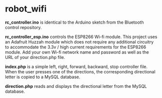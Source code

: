 # robot_wifi
**rc_controller.ino** is identical to the Arduino sketch from the Bluetooth control repository.  

**rc_controller_esp.ino** controls the ESP8266 Wi-fi module. This project uses an Adafruit Huzzah module which does not require any additional circuitry to accommodate the 3.3v / high current requirements for the ESP8266 module. Add your own Wi-fi network name and password as well as the URL of your direction.php file.  

**index.php** is a simple left, right, forward, backward, stop controller file. When the user presses one of the directions, the corresponding directional letter is copied to a MySQL database.  

**direction.php** reads and displays the directional letter from the MySQL database.
